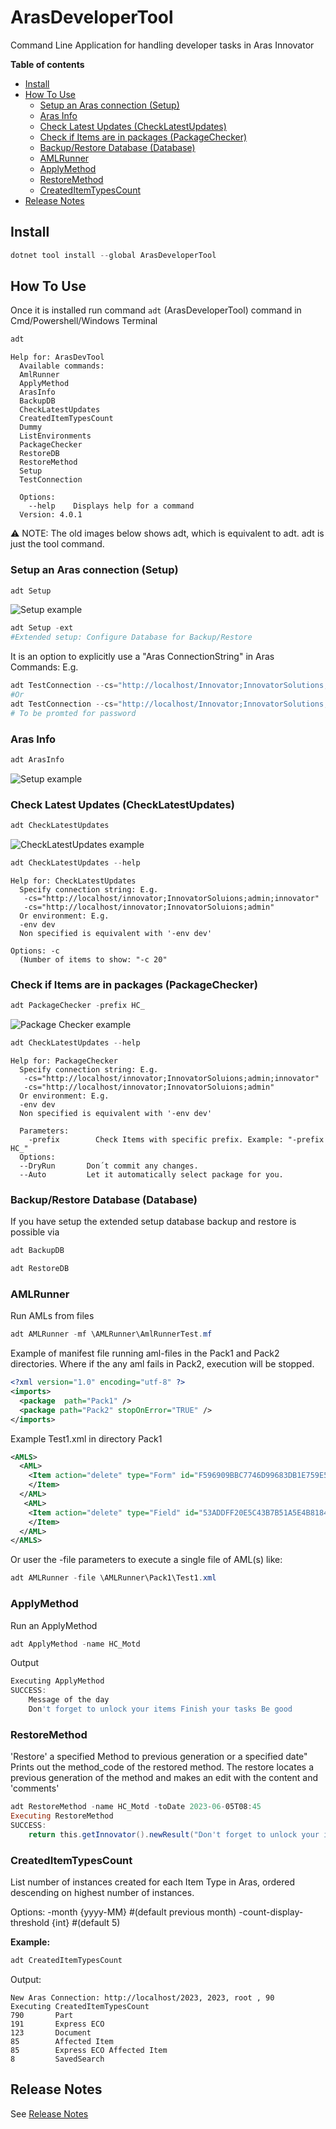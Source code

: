 # ArasDeveloperTool

Command Line Application for handling developer tasks in Aras Innovator

**Table of contents**

- [Install](#install)
- [How To Use](#how-to-use)
  - [Setup an Aras connection (Setup)](#setup-an-aras-connection-setup)
  - [Aras Info](#aras-info)
  - [Check Latest Updates (CheckLatestUpdates)](#check-latest-updates-checklatestupdates)
  - [Check if Items are in packages (PackageChecker)](#check-if-items-are-in-packages-packagechecker)
  - [Backup/Restore Database (Database)](#backuprestore-database-database)
  - [AMLRunner](#amlrunner)
  - [ApplyMethod](#applymethod)
  - [RestoreMethod](#restoremethod)
  - [CreatedItemTypesCount](#createditemtypescount)
- [Release Notes](#release-notes)

## Install

``` powershell
dotnet tool install --global ArasDeveloperTool
```

## How To Use

Once it is installed run command `adt` (ArasDeveloperTool) command in Cmd/Powershell/Windows Terminal

``` powershell
adt
```

``` log
Help for: ArasDevTool
  Available commands:
  AmlRunner
  ApplyMethod
  ArasInfo
  BackupDB
  CheckLatestUpdates
  CreatedItemTypesCount
  Dummy
  ListEnvironments
  PackageChecker
  RestoreDB
  RestoreMethod
  Setup
  TestConnection

  Options:
    --help    Displays help for a command
  Version: 4.0.1

```

⚠️ NOTE: The old images below shows adt, which is equivalent to adt. adt is just the tool command.

### Setup an Aras connection (Setup)

``` powershell
adt Setup
```

![Setup example](Documentation/img/SetupConnection.png)

``` powershell
adt Setup -ext
#Extended setup: Configure Database for Backup/Restore
```

It is an option to explicitly use a "Aras ConnectionString" in Aras Commands:
E.g.  

``` powershell
adt TestConnection --cs="http://localhost/Innovator;InnovatorSolutions;admin;innovator"
#Or
adt TestConnection --cs="http://localhost/Innovator;InnovatorSolutions;admin"
# To be promted for password
```

### Aras Info

``` powershell
adt ArasInfo
```

![Setup example](Documentation/img/ArasInfo.png)

### Check Latest Updates (CheckLatestUpdates)

``` powershell
adt CheckLatestUpdates 
```

![CheckLatestUpdates example](Documentation/img/CheckLatestUpdates.png)

``` powershell
adt CheckLatestUpdates --help
```

``` log
Help for: CheckLatestUpdates
  Specify connection string: E.g.
   -cs="http://localhost/innovator;InnovatorSoluions;admin;innovator"
   -cs="http://localhost/innovator;InnovatorSoluions;admin"
  Or environment: E.g.
  -env dev
  Non specified is equivalent with '-env dev'

Options: -c
  (Number of items to show: "-c 20"

```

### Check if Items are in packages (PackageChecker)

``` powershell
adt PackageChecker -prefix HC_
```

![Package Checker example](Documentation/img/PackageChecker.png)

``` powershell
adt CheckLatestUpdates --help
```

``` log
Help for: PackageChecker
  Specify connection string: E.g.
   -cs="http://localhost/innovator;InnovatorSoluions;admin;innovator"
   -cs="http://localhost/innovator;InnovatorSoluions;admin"
  Or environment: E.g.
  -env dev
  Non specified is equivalent with '-env dev'

  Parameters:
    -prefix        Check Items with specific prefix. Example: "-prefix HC_"
  Options:
  --DryRun       Don´t commit any changes.
  --Auto         Let it automatically select package for you.
```

### Backup/Restore Database (Database)

If you have setup the extended setup database backup and restore is possible via

``` powershell
adt BackupDB 
```

``` powershell
adt RestoreDB
```

### AMLRunner

Run AMLs from files

``` powershell
adt AMLRunner -mf \AMLRunner\AmlRunnerTest.mf
```

Example of manifest file running aml-files in the Pack1 and Pack2 directories. Where if the any aml fails in Pack2, execution will be stopped.

``` xml
<?xml version="1.0" encoding="utf-8" ?>
<imports>
  <package  path="Pack1" />
  <package path="Pack2" stopOnError="TRUE" />
</imports>
```

Example Test1.xml in directory Pack1

``` xml
<AMLS>
  <AML>
    <Item action="delete" type="Form" id="F596909BBC7746D99683DB1E759E582E">
    </Item>
  </AML>
   <AML>
    <Item action="delete" type="Field" id="53ADDFF20E5C43B7B51A5E4B818465E3">
    </Item>
  </AML>
</AMLS>
```

Or user the -file parameters to execute a single file of AML(s) like:

``` powershell
adt AMLRunner -file \AMLRunner\Pack1\Test1.xml
```

### ApplyMethod

Run an ApplyMethod

``` powershell
adt ApplyMethod -name HC_Motd
```

Output

``` powershell
Executing ApplyMethod
SUCCESS:
    Message of the day
    Don't forget to unlock your items Finish your tasks Be good
```

### RestoreMethod

'Restore' a specified Method to previous generation or a specified date"
Prints out the method_code of the restored method.
The restore locates a previous generation of the method and makes an edit with the content and 'comments'

``` powershell
adt RestoreMethod -name HC_Motd -toDate 2023-06-05T08:45
Executing RestoreMethod
SUCCESS:
    return this.getInnovator().newResult("Don't forget to unlock your items Finish your tasks Be good");
```

### CreatedItemTypesCount

List number of instances created for each Item Type in Aras, ordered descending on highest number of instances.

Options:
-month {yyyy-MM} #(default previous month)
-count-display-threshold {int} #(default 5)

**Example:**

``` powershell
adt CreatedItemTypesCount
```

Output:

``` log
New Aras Connection: http://localhost/2023, 2023, root , 90
Executing CreatedItemTypesCount
790       Part
191       Express ECO
123       Document
85        Affected Item
85        Express ECO Affected Item
8         SavedSearch
```

## Release Notes

See [Release Notes](./Documentation/ReleaseNotes.md)
